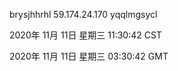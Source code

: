 brysjhhrhl 59.174.24.170 yqqlmgsycl

2020年 11月 11日 星期三 11:30:42 CST

2020年 11月 11日 星期三 03:30:42 GMT
